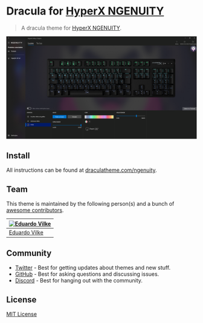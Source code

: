 # Dracula for [HyperX NGENUITY](https://hyperx.com/pages/ngenuity)

> A dracula theme for [HyperX NGENUITY](https://hyperx.com/pages/ngenuity).

![Screenshot](./screenshot.png)

## Install

All instructions can be found at [draculatheme.com/ngenuity](https://draculatheme.com/ngenuity).

## Team

This theme is maintained by the following person(s) and a bunch of [awesome contributors](https://github.com/dracula/ngenuity/graphs/contributors).

| [![Eduardo Vilke](https://github.com/eduardovilke.png?size=100)](https://github.com/eduardovilke) |
| ---------------------------------------------------------------------------------------- |
| [Eduardo Vilke](https://github.com/eduardovilke)|

## Community

- [Twitter](https://twitter.com/draculatheme) - Best for getting updates about themes and new stuff.
- [GitHub](https://github.com/dracula/dracula-theme/discussions) - Best for asking questions and discussing issues.
- [Discord](https://draculatheme.com/discord-invite) - Best for hanging out with the community.

## License

[MIT License](./LICENSE)
